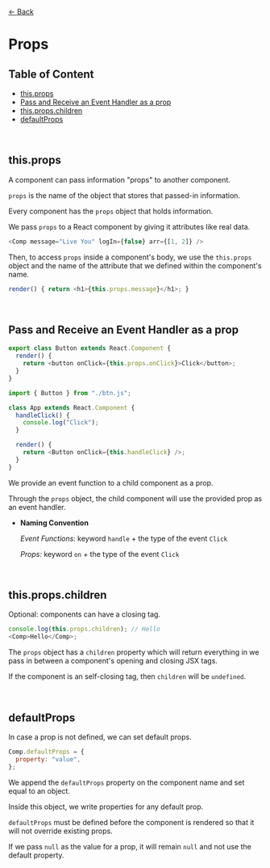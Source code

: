 [&larr; Back](./README.md)

# Props

## Table of Content

- [this.props](#thisprops)
- [Pass and Receive an Event Handler as a prop](#pass-and-receive-an-event-handler-as-a-prop)
- [this.props.children](#thispropschildren)
- [defaultProps](#defaultprops)

<br>

## this.props

A component can pass information "props" to another component.

`props` is the name of the object that stores that passed-in information.

Every component has the `props` object that holds information.

We pass `props` to a React component by giving it attributes like real data.

```js
<Comp message="Live You" logIn={false} arr={[1, 2]} />
```

Then, to access `props` inside a component's body, we use the `this.props` object and the name of the attribute that we defined within the component's name.

```js
render() { return <h1>{this.props.message}</h1>; }
```

<br>

## Pass and Receive an Event Handler as a prop

```js
export class Button extends React.Component {
  render() {
    return <button onClick={this.props.onClick}>Click</button>;
  }
}
```

```js
import { Button } from "./btn.js";

class App extends React.Component {
  handleClick() {
    console.log("Click");
  }

  render() {
    return <Button onClick={this.handleClick} />;
  }
}
```

We provide an event function to a child component as a prop.

Through the `props` object, the child component will use the provided prop as an event handler.

- **Naming Convention**

  _Event Functions:_ keyword `handle` + the type of the event `Click`

  _Props:_ keyword `on` + the type of the event `Click`

<br>

## this.props.children

Optional: components can have a closing tag.

```js
console.log(this.props.children); // Hello
<Comp>Hello</Comp>;
```

The `props` object has a `children` property which will return everything in we pass in between a component's opening and closing JSX tags.

If the component is an self-closing tag, then `children` will be `undefined`.

<br>

## defaultProps

In case a prop is not defined, we can set default props.

```js
Comp.defaultProps = {
  property: "value",
};
```

We append the `defaultProps` property on the component name and set equal to an object.

Inside this object, we write properties for any default prop.

`defaultProps` must be defined before the component is rendered so that it will not override existing props.

If we pass `null` as the value for a prop, it will remain `null` and not use the default property.

<br>
